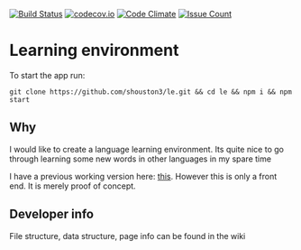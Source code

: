 [![Build Status](https://travis-ci.org/shouston3/le.svg?branch=master)](https://travis-ci.org/shouston3/le)
[![codecov.io](https://codecov.io/github/shouston3/le/coverage.svg?branch=master)](https://codecov.io/github/shouston3/le?branch=master)
[![Code Climate](https://codeclimate.com/github/shouston3/le/badges/gpa.svg)](https://codeclimate.com/github/shouston3/le)
[![Issue Count](https://codeclimate.com/github/shouston3/le/badges/issue_count.svg)](https://codeclimate.com/github/shouston3/le)

# Learning environment

To start the app run:

`git clone https://github.com/shouston3/le.git && cd le && npm i && npm start`

## Why

I would like to create a language learning environment.
Its quite nice to go through learning some new words in other languages in my spare time

I have a previous working version here: [this](http://shouston3.github.io/learnenv). However this is only a front end.
It is merely proof of concept.

## Developer info

File structure, data structure, page info can be found in the wiki

